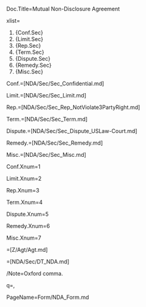 Doc.Title=Mutual Non-Disclosure Agreement

xlist=<ol><li>{Conf.Sec}<li>{Limit.Sec}<li>{Rep.Sec}<li>{Term.Sec}<li>{Dispute.Sec}<li>{Remedy.Sec}<li>{Misc.Sec}</ol>

Conf.=[NDA/Sec/Sec_Confidential.md]

Limit.=[NDA/Sec/Sec_Limit.md]

Rep.=[NDA/Sec/Sec_Rep_NotViolate3PartyRight.md]

Term.=[NDA/Sec/Sec_Term.md]

Dispute.=[NDA/Sec/Sec_Dispute_USLaw-Court.md]

Remedy.=[NDA/Sec/Sec_Remedy.md]

Misc.=[NDA/Sec/Sec_Misc.md]

Conf.Xnum=1

Limit.Xnum=2

Rep.Xnum=3

Term.Xnum=4

Dispute.Xnum=5

Remedy.Xnum=6

Misc.Xnum=7

=[Z/Agt/Agt.md]

=[NDA/Sec/DT_NDA.md]

/Note=Oxford comma.

q=,

PageName=Form/NDA_Form.md